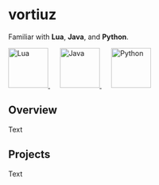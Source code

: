 # vortiuz

Familiar with **Lua**, **Java**, and **Python**.

<p align="left">
  <a href="https://www.lua.org/">
    <img src="https://upload.wikimedia.org/wikipedia/commons/c/cf/Lua-Logo.svg" height="80" alt="Lua">
  </a>
  &nbsp;&nbsp;&nbsp;&nbsp;
  <a href="https://www.oracle.com/java/">
    <img src="https://upload.wikimedia.org/wikipedia/en/3/30/Java_programming_language_logo.svg" height="80" alt="Java">
  </a>
  &nbsp;&nbsp;&nbsp;&nbsp;
  <a href="https://www.python.org/">
    <img src="https://upload.wikimedia.org/wikipedia/commons/c/c3/Python-logo-notext.svg" height="80" alt="Python">
  </a>
</p>

## Overview

Text

## Projects

Text
